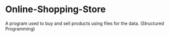 # Online-Shopping-Store
A program used to buy and sell products using files for the data.  (Structured Programming)
